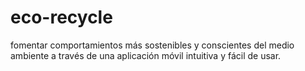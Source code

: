 # eco-recycle
fomentar comportamientos más sostenibles y conscientes del medio ambiente a través de una aplicación móvil intuitiva y fácil de usar. 
